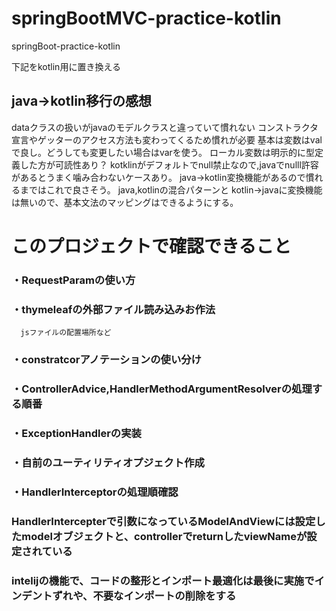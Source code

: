 # springBootMVC-practice-kotlin
springBoot-practice-kotlin

下記をkotlin用に置き換える
## java→kotlin移行の感想
dataクラスの扱いがjavaのモデルクラスと違っていて慣れない
コンストラクタ宣言やゲッターのアクセス方法も変わってくるため慣れが必要
基本は変数はvalで良し。どうしても変更したい場合はvarを使う。
ローカル変数は明示的に型定義した方が可読性あり？
kotklinがデフォルトでnull禁止なので,javaでnulll許容があるとうまく噛み合わないケースあり。
java→kotlin変換機能があるので慣れるまではこれで良さそう。
java,kotlinの混合パターンと
kotlin→javaに変換機能は無いので、基本文法のマッピングはできるようにする。

#  このプロジェクトで確認できること

### ・RequestParamの使い方
### ・thymeleafの外部ファイル読み込みお作法
      jsファイルの配置場所など
### ・constratcorアノテーションの使い分け
### ・ControllerAdvice,HandlerMethodArgumentResolverの処理する順番
### ・ExceptionHandlerの実装
### ・自前のユーティリティオプジェクト作成
### ・HandlerInterceptorの処理順確認
### HandlerIntercepterで引数になっているModelAndViewには設定したmodelオブジェクトと、controllerでreturnしたviewNameが設定されている
### intelijの機能で、コードの整形とインポート最適化は最後に実施でインデントずれや、不要なインポートの削除をする